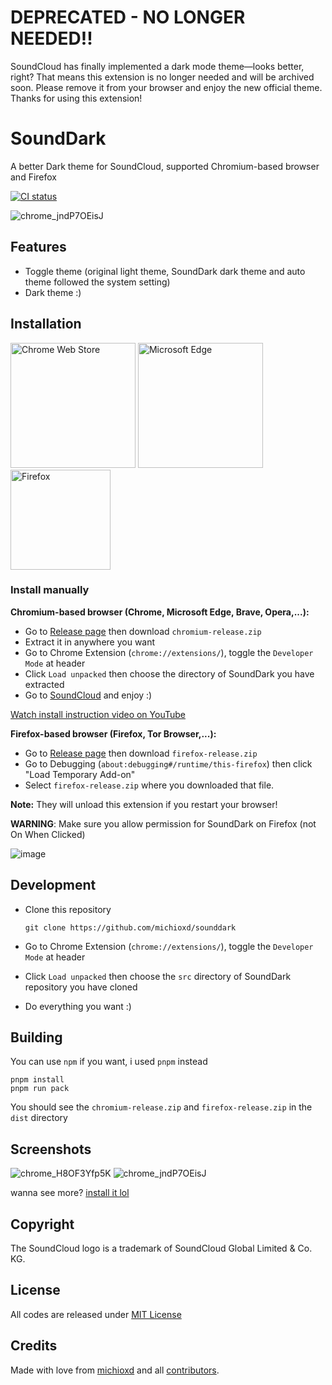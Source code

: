 # DEPRECATED - NO LONGER NEEDED!!

SoundCloud has finally implemented a dark mode theme—looks better, right? That means this extension is no longer needed and will be archived soon. Please remove it from your browser and enjoy the new official theme. Thanks for using this extension!

# SoundDark

A better Dark theme for SoundCloud, supported Chromium-based browser and Firefox

[![CI status](https://github.com/michioxd/sounddark/actions/workflows/test-pack.yaml/badge.svg)](https://github.com/michioxd/sounddark/actions/workflows/test-pack.yaml)

![chrome_jndP7OEisJ](https://github.com/michioxd/sounddark/assets/80969068/a0602884-b07e-4d94-b4ea-b88b902d50d9)

## Features

- Toggle theme (original light theme, SoundDark dark theme and auto theme followed the system setting)
- Dark theme :)

## Installation
<a href="https://chromewebstore.google.com/detail/sounddark/ablcfojnfkneoplpflnpbeglgkjmiman" target="_blank"><img src="https://github.com/user-attachments/assets/3033658a-3b91-4fd3-8f4e-28c61bc55b32" width="200" alt="Chrome Web Store"/></a>
<a href="https://microsoftedge.microsoft.com/addons/detail/sounddark/mdjnpmfeinnmbhanpikmfcbigpnjcplj" target="_blank"><img src="https://get.microsoft.com/images/en-us%20dark.svg" width="200" alt="Microsoft Edge"/></a>
<a href="https://addons.mozilla.org/firefox/addon/sounddark/" target="_blank"><img src="https://github.com/michioxd/sounddark/assets/80969068/9e7bac62-4b49-4754-9852-a58ee108b952" width="160" alt="Firefox"/></a>

### Install manually

**Chromium-based browser (Chrome, Microsoft Edge, Brave, Opera,...):**

- Go to [Release page](https://github.com/michioxd/sounddark/releases/latest) then download `chromium-release.zip`
- Extract it in anywhere you want
- Go to Chrome Extension (`chrome://extensions/`), toggle the `Developer Mode` at header
- Click `Load unpacked` then choose the directory of SoundDark you have extracted
- Go to [SoundCloud](https://soundcloud.com) and enjoy :)

[Watch install instruction video on YouTube](https://youtu.be/eIGdk0d-oSQ)

**Firefox-based browser (Firefox, Tor Browser,...):**

- Go to [Release page](https://github.com/michioxd/sounddark/releases/latest) then download `firefox-release.zip`
- Go to Debugging (`about:debugging#/runtime/this-firefox`) then click "Load Temporary Add-on"
- Select `firefox-release.zip` where you downloaded that file.

**Note:** They will unload this extension if you restart your browser!

**WARNING**: Make sure you allow permission for SoundDark on Firefox (not On When Clicked)

![image](https://github.com/michioxd/sounddark/assets/80969068/7806287e-2ca0-417f-918e-54a7ffe725fa)


## Development

- Clone this repository

  ```shell
  git clone https://github.com/michioxd/sounddark
  ```

- Go to Chrome Extension (`chrome://extensions/`), toggle the `Developer Mode` at header
- Click `Load unpacked` then choose the `src` directory of SoundDark repository you have cloned
- Do everything you want :)

## Building

You can use `npm` if you want, i used `pnpm` instead

```shell
pnpm install
pnpm run pack
```

You should see the `chromium-release.zip` and `firefox-release.zip` in the `dist` directory

## Screenshots

![chrome_H8OF3Yfp5K](https://github.com/michioxd/sounddark/assets/80969068/c3d42c75-4f89-428d-a930-21d43f43b3f4)
![chrome_jndP7OEisJ](https://github.com/michioxd/sounddark/assets/80969068/a0602884-b07e-4d94-b4ea-b88b902d50d9)

wanna see more? [install it lol](#installation)

## Copyright

The SoundCloud logo is a trademark of SoundCloud Global Limited & Co. KG.

## License

All codes are released under [MIT License](LICENSE)

## Credits

Made with love from [michioxd](https://github.com/michioxd) and all [contributors](https://github.com/michioxd/sounddark/graphs/contributors).
